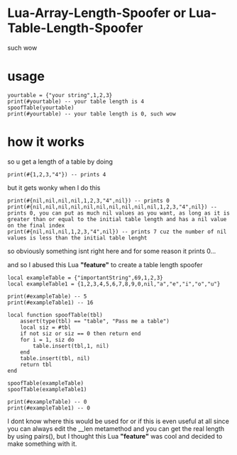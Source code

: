 # Lua-Array-Length-Spoofer or Lua-Table-Length-Spoofer

such wow

# usage

```
yourtable = {"your string",1,2,3}
print(#yourtable) -- your table length is 4
spoofTable(yourtable)
print(#yourtable) -- your table length is 0, such wow
```

# how it works

so u get a length of a table by doing
```
print(#{1,2,3,"4"}) -- prints 4
```
but it gets wonky when I do this
```
print(#{nil,nil,nil,nil,1,2,3,"4",nil}) -- prints 0
print(#{nil,nil,nil,nil,nil,nil,nil,nil,nil,nil,1,2,3,"4",nil}) -- prints 0, you can put as much nil values as you want, as long as it is greater than or equal to the initial table length and has a nil value on the final index
print(#{nil,nil,nil,1,2,3,"4",nil}) -- prints 7 cuz the number of nil values is less than the initial table lenght
```
so obviously something isnt right here and for some reason it prints 0...

and so I abused this Lua **"feature"** to create a table length spoofer
```
local exampleTable = {"importantString",69,1,2,3}
local exampleTable1 = {1,2,3,4,5,6,7,8,9,0,nil,"a","e","i","o","u"}

print(#exampleTable) -- 5
print(#exampleTable1) -- 16

local function spoofTable(tbl)
    assert(type(tbl) == "table", "Pass me a table")
    local siz = #tbl
    if not siz or siz == 0 then return end
    for i = 1, siz do
        table.insert(tbl,1, nil)    
    end
    table.insert(tbl, nil)
    return tbl
end

spoofTable(exampleTable)
spoofTable(exampleTable1)

print(#exampleTable) -- 0
print(#exampleTable1) -- 0
```

I dont know where this would be used for or if this is even useful at all since you can always edit the __len metamethod and you can get the real length by using pairs(), but I thought this Lua **"feature"** was cool and decided to make something with it. 
